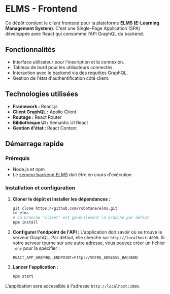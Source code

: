 # ELMS - Frontend

Ce dépôt contient le client frontend pour la plateforme **ELMS (E-Learning Management System)**. C'est une Single-Page Application (SPA) développée avec React qui consomme l'API GraphQL du backend.

## Fonctionnalités

-   Interface utilisateur pour l'inscription et la connexion.
-   Tableau de bord pour les utilisateurs connectés.
-   Interaction avec le backend via des requêtes GraphQL.
-   Gestion de l'état d'authentification côté client.

## Technologies utilisées

-   **Framework :** React.js
-   **Client GraphQL :** Apollo Client
-   **Routage :** React Router
-   **Bibliothèque UI :** Semantic UI React
-   **Gestion d'état :** React Context

## Démarrage rapide

### Prérequis

-   Node.js et npm
-   Le [serveur backend ELMS](https://github.com/robotane/elms) doit être en cours d'exécution.

### Installation et configuration

1.  **Cloner le dépôt et installer les dépendances :**
    ```bash
    git clone https://github.com/robotane/elms.git
    cd elms
    # La branche 'client' est généralement la branche par défaut
    npm install
    ```

2.  **Configurer l'endpoint de l'API :**
    L'application doit savoir où se trouve le serveur GraphQL. Par défaut, elle cherche sur `http://localhost:4000`. Si votre serveur tourne sur une autre adresse, vous pouvez créer un fichier `.env` pour la spécifier :
    ```
    REACT_APP_GRAPHQL_ENDPOINT=http://VOTRE_ADRESSE_BACKEND
    ```

3.  **Lancer l'application :**
    ```bash
    npm start
    ```

L'application sera accessible à l'adresse `http://localhost:3000`.